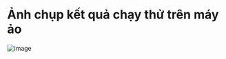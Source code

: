 # Ảnh chụp kết quả chạy thử trên máy ảo

![image](https://github.com/user-attachments/assets/725dfa7f-7f01-40cc-8f89-bb2b3e7be8fd)
